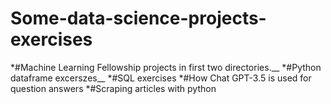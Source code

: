 # Some-data-science-projects-exercises

*#Machine Learning Fellowship projects in first two directories.__ 
*#Python dataframe excerszes__
*#SQL exercises
*#How Chat GPT-3.5 is used for question answers
*#Scraping articles with python
